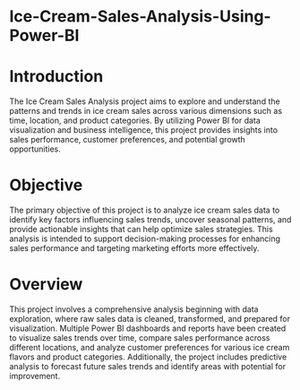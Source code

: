 # Ice-Cream-Sales-Analysis-Using-Power-BI
# Introduction
The Ice Cream Sales Analysis project aims to explore and understand the patterns and trends in ice cream sales across various dimensions such as time, location, and product categories. By utilizing Power BI for data visualization and business intelligence, this project provides insights into sales performance, customer preferences, and potential growth opportunities.

# Objective
The primary objective of this project is to analyze ice cream sales data to identify key factors influencing sales trends, uncover seasonal patterns, and provide actionable insights that can help optimize sales strategies. This analysis is intended to support decision-making processes for enhancing sales performance and targeting marketing efforts more effectively.

# Overview
This project involves a comprehensive analysis beginning with data exploration, where raw sales data is cleaned, transformed, and prepared for visualization. Multiple Power BI dashboards and reports have been created to visualize sales trends over time, compare sales performance across different locations, and analyze customer preferences for various ice cream flavors and product categories. Additionally, the project includes predictive analysis to forecast future sales trends and identify areas with potential for improvement.

